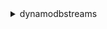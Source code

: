 <details><summary>dynamodbstreams</summary><blockquote>

- **<details><summary>describe-stream</summary><blockquote>**

  * --stream-arn
  * --limit
  * --exclusive-start-shard-id
  * --cli-input-json
  * --cli-input-yaml
  * --generate-cli-skeleton


- **<details><summary>get-records</summary><blockquote>**

  * --shard-iterator
  * --limit
  * --cli-input-json
  * --cli-input-yaml
  * --generate-cli-skeleton


- **<details><summary>get-shard-iterator</summary><blockquote>**

  * --stream-arn
  * --shard-id
  * --shard-iterator-type
  * --sequence-number
  * --cli-input-json
  * --cli-input-yaml
  * --generate-cli-skeleton


- **<details><summary>help</summary><blockquote>**

  * 


- **<details><summary>list-streams</summary><blockquote>**

  * --table-name
  * --limit
  * --exclusive-start-stream-arn
  * --cli-input-json
  * --cli-input-yaml
  * --generate-cli-skeleton


</blockquote></details>
</blockquote></details>
</blockquote></details>
</blockquote></details>
</blockquote></details>
</blockquote></details>
